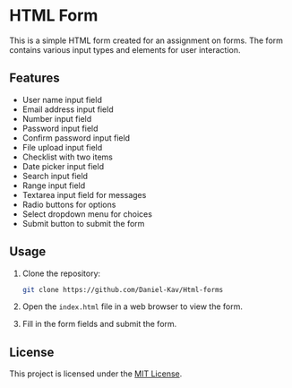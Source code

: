 # HTML Form

This is a simple HTML form created for an assignment on forms. The form contains various input types and elements for user interaction.

## Features

- User name input field
- Email address input field
- Number input field
- Password input field
- Confirm password input field
- File upload input field
- Checklist with two items
- Date picker input field
- Search input field
- Range input field
- Textarea input field for messages
- Radio buttons for options
- Select dropdown menu for choices
- Submit button to submit the form

## Usage

1. Clone the repository:

   ```bash
   git clone https://github.com/Daniel-Kav/Html-forms
   ```

2. Open the `index.html` file in a web browser to view the form.

3. Fill in the form fields and submit the form.

## License

This project is licensed under the [MIT License](LICENSE).
